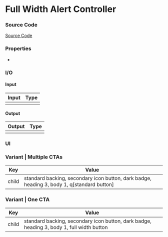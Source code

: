 # Full Width Alert Controller
### Source Code
[Source Code](https://i.pinimg.com/originals/18/53/87/185387f0fea238da58c48efe41093347.jpg)

### Properties
* 

### I/O
#### Input
| Input | Type |
|-----|-------|
| |     |


#### Output
| Output | Type |
|-----|-------|
|  |      |

### UI

### Variant | Multiple CTAs 

| Key | Value |
|-----|-------|
| child | standard backing, secondary icon button, dark badge, heading 3, body 1, q[standard button]|

### Variant | One CTA

| Key | Value |
|-----|-------|
| child | standard backing, secondary icon button, dark badge, heading 3, body 1, full width button|
